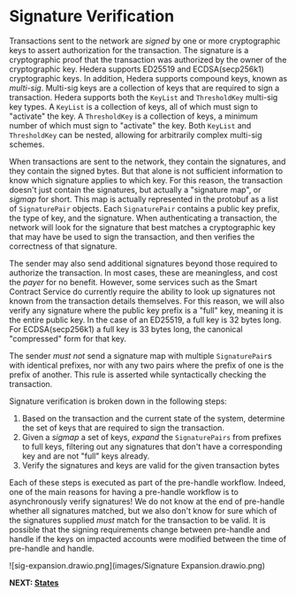 # Signature Verification

Transactions sent to the network are _signed_ by one or more cryptographic keys to assert authorization for the
transaction. The signature is a cryptographic proof that the transaction was authorized by the owner of the
cryptographic key. Hedera supports ED25519 and ECDSA(secp256k1) cryptographic keys. In addition, Hedera supports
compound keys, known as _multi-sig_. Multi-sig keys are a collection of keys that are required to sign a
transaction. Hedera supports both the `KeyList` and `ThresholdKey` multi-sig key types. A `KeyList` is a collection of
keys, all of which must sign to "activate" the key. A `ThresholdKey` is a collection of keys, a minimum number of which
must sign to "activate" the key. Both `KeyList` and  `ThresholdKey` can be nested, allowing for arbitrarily complex
multi-sig schemes.

When transactions are sent to the network, they contain the signatures, and they contain the signed bytes. But that
alone is not sufficient information to know which signature applies to which key. For this reason, the transaction
doesn't just contain the signatures, but actually a "signature map", or _sigmap_ for short. This map is actually
represented in the protobuf as a list of `SignaturePair` objects. Each `SignaturePair` contains a public key prefix,
the type of key, and the signature. When authenticating a transaction, the network will look for the signature that
best matches a cryptographic key that may have be used to sign the transaction, and then verifies the correctness of
that signature.

The sender may also send additional signatures beyond those required to authorize the transaction. In most cases, these
are meaningless, and cost the _payer_ for no benefit. However, some services such as the Smart Contract Service do
currently require the ability to look up signatures not known from the transaction details themselves. For this reason,
we will also verify any signature where the public key prefix is a "full" key, meaning it is the entire public key.
In the case of an ED25519, a full key is 32 bytes long. For ECDSA(secp256k1) a full key is 33 bytes long, the
canonical "compressed" form for that key.

The sender *must not* send a signature map with multiple `SignaturePair`s with identical prefixes, nor with any two
pairs where the prefix of one is the prefix of another. This rule is asserted while syntactically checking the
transaction.

Signature verification is broken down in the following steps:
1. Based on the transaction and the current state of the system, determine the set of keys that are required to sign
   the transaction.
2. Given a _sigmap_ a set of keys, _expand_ the `SignaturePairs` from prefixes to full keys, filtering out any
   signatures that don't have a corresponding key and are not "full" keys already.
3. Verify the signatures and keys are valid for the given transaction bytes

Each of these steps is executed as part of the pre-handle workflow. Indeed, one of the main reasons for having a
pre-handle workflow is to asynchronously verify signatures! We do not know at the end of pre-handle whether all
signatures matched, but we also don't know for sure which of the signatures supplied *must* match for the transaction
to be valid. It is possible that the signing requirements change between pre-handle and handle if the keys on impacted
accounts were modified between the time of pre-handle and handle.

![sig-expansion.drawio.png](images/Signature Expansion.drawio.png)

**NEXT: [States](states.md)**
